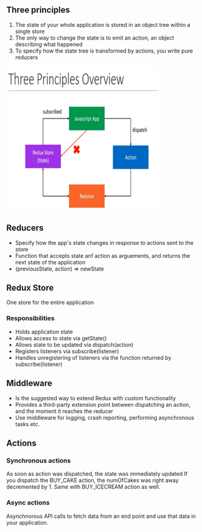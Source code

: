 ## Three principles
1. The state of your whole application is stored in an object tree within a single store
2. The only way to change the state is to emit an action, an object describing what happened
3. To specify how the state tree is transformed by actions, you write pure reducers

<img src="/redux-demo/sources/Principles-overview.PNG" alt="drawing" height="380" width="400" />

## Reducers
- Specify how the app's state changes in response to actions sent to the store
- Function that accepts state anf action as arguements, and returns the next state of the application
- (previousState, action) => newState

## Redux Store
One store for the entire application
### Responsibilities
- Holds application state
- Allows access to state via getState()
- Allows state to be updated via dispatch(action)
- Registers listeners via subscribe(listener)
- Handles unregistering of listeners via the function returned by subscribe(listener)

## Middleware
- Is the suggested way to extend Redux with custom functionality
- Provides a third-party extension point between dispatching an action, and the moment it reaches the reducer
- Use middleware for logging, crash reporting, performing asynchronous tasks etc.

## Actions
### Synchronous actions
As soon as action was dispatched, the state was immediately updated
If you dispatch the BUY_CAKE action, the numOfCakes was right away decremented by 1.
Same with BUY_ICECREAM action as well.

### Async actions
Asynchnorous API calls to fetch data from an end point and use that data in your application.